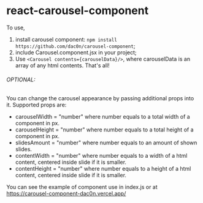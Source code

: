 # react-carousel-component

To use, 
1) install carousel component:
`npm install https://github.com/dac0n/carousel-component`;
2) include Carousel.component.jsx in your project; 
3) Use `<Carousel contents={carouselData}/>`, where carouselData is an array of any html contents. That's all!

###### OPTIONAL: 
You can change the carousel appearance by passing additional props into it. Supported props are:

- carouselWidth = "number" where number equals to a total width of a component in px.
- carouselHeight = "number" where number equals to a total height of a component in px.
- slidesAmount = "number" where number equals to an amount of shown slides. 
- contentWidth = "number" where number equals to a width of a html content, centered inside slide if it is smaller.
- contentHeight = "number" where number equals to a height of a html content, centered inside slide if it is smaller. 

You can see the example of component use in index.js or at https://carousel-component-dac0n.vercel.app/
